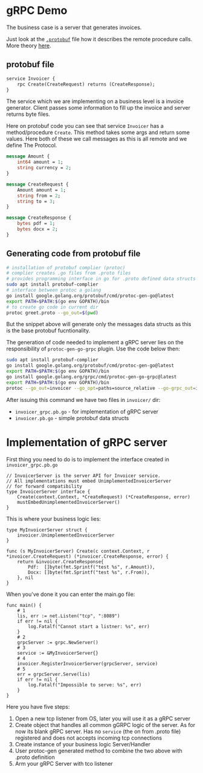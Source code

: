 # gRPC Demo
The business case is a server that generates invoices. 

Just look at the [`.protobuf`](invoicer.proto) file how it describes the remote procedure calls. More theory [here](docs/main.md).


## protobuf file

```protobuf
service Invoicer {
    rpc Create(CreateRequest) returns (CreateResponse);
}
```
The service which we are implementing on a business level is a invoice generator. Client passes some information to fill up the invoice and server returns byte files. 

Here on protobuf code you can see that service `Invoicer` has a method/procedure `Create`. This method takes some args and return some values. Here both of these we call messages as this is all remote and we define The Protocol.
```protobuf
message Amount {
    int64 amount = 1;
    string currency = 2;
}

message CreateRequest {
    Amount amount = 1;
    string from = 2;
    string to = 3;
}

message CreateResponse {
    bytes pdf = 1;
    bytes docx = 2;
}
```

## Generating code from protobuf file

```sh
# installation of protobuf complier (protoc) 
# complier creates .go files from .proto files
# provides programming interface in go for .proto defined data structs
sudo apt install protobuf-complier
# interface between protoc a golang
go install google.golang.org/protobuf/cmd/protoc-gen-go@latest
export PATH=$PATH:$(go env GOPATH)/bin
# to create go code in current dir
protoc greet.proto --go_out=$(pwd)
```

But the snippet above will generate only the messages data structs as this is the base protobuf fucntionality.

The generation of code needed to implement a gRPC server lies on the responsibility of `protoc-gen-go-grpc` plugin.
Use the code below then:
```sh
sudo apt install protobuf-complier
go install google.golang.org/protobuf/cmd/protoc-gen-go@latest
export PATH=$PATH:$(go env GOPATH)/bin
go install google.golang.org/grpc/cmd/protoc-gen-go-grpc@latest
export PATH=$PATH:$(go env GOPATH)/bin
protoc --go_out=invoicer --go_opt=paths=source_relative --go-grpc_out=invoicer --go-grpc_opt=paths=source_relative invoicer.proto
```

After issuing this command we have two files in `invoicer/` dir:
- `invoicer_grpc.pb.go` - for implementation of gRPC server
- `invoicer.pb.go` - simple protobuf data structs


# Implementation of gRPC server
First thing you need to do is to implement the interface created in `invoicer_grpc.pb.go`
```golang
// InvoicerServer is the server API for Invoicer service.
// All implementations must embed UnimplementedInvoicerServer
// for forward compatibility
type InvoicerServer interface {
	Create(context.Context, *CreateRequest) (*CreateResponse, error)
	mustEmbedUnimplementedInvoicerServer()
}
```

This is where your business logic lies:

```golang
type MyInvoicerServer struct {
	invoicer.UnimplementedInvoicerServer
}

func (s MyInvoicerServer) Create(c context.Context, r *invoicer.CreateRequest) (*invoicer.CreateResponse, error) {
	return &invoicer.CreateResponse{
		Pdf:  []byte(fmt.Sprintf("test %s", r.Amount)),
		Docx: []byte(fmt.Sprintf("test %s", r.From)),
	}, nil
}
```

When you've done it you can enter the main.go file:
```golang
func main() {
    # 1
	lis, err := net.Listen("tcp", ":8089")
	if err != nil {
		log.Fatalf("Cannot start a listner: %s", err)
	}
    # 2
	grpcServer := grpc.NewServer()
    # 3
	service := &MyInvoicerServer{}
    # 4
	invoicer.RegisterInvoicerServer(grpcServer, service)
    # 5
	err = grpcServer.Serve(lis)
	if err != nil {
		log.Fatalf("Impossible to serve: %s", err)
	}
}
```
Here you have five steps:
1. Open a new tcp listener from OS, later you will use it as a gRPC server
2. Create object that handles all common gGRPC logic of the server. As for now its blank gRPC server. Has no `service` (the on from .proto file) registered and does not accepts incoming tcp connections
3. Create instance of your business logic Server/Handler
4. User protoc-gen generated method to combine the two above with .proto definition
5. Arm your gRPC Server with tco listener